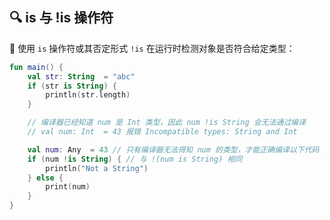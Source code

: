 ## 🔍 is 与 !is 操作符

🧪 使用 `is` 操作符或其否定形式 `!is` 在运行时检测对象是否符合给定类型：

```kotlin
fun main() {
    val str: String  = "abc"
    if (str is String) {
        println(str.length)
    }

    // 编译器已经知道 num 是 Int 类型，因此 num !is String 会无法通过编译
    // val num: Int  = 43 报错 Incompatible types: String and Int

    val num: Any  = 43 // 只有编译器无法得知 num 的类型，才能正确编译以下代码
    if (num !is String) { // 与 !(num is String) 相同
        println("Not a String")
    } else {
        print(num)
    }
}
```